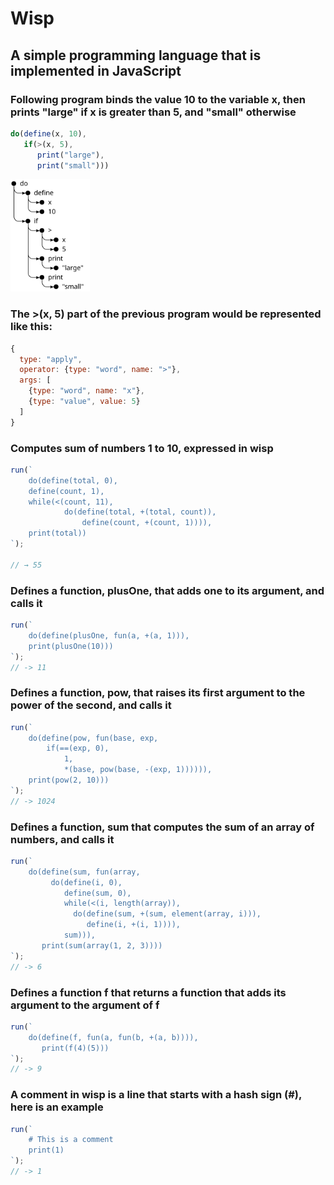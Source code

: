 # Wisp

## A simple programming language that is implemented in JavaScript

### Following program binds the value 10 to the variable x, then prints "large" if x is greater than 5, and "small" otherwise
```js
do(define(x, 10),
   if(>(x, 5),
      print("large"),
      print("small")))
```

<div>
  <img src="syntax_tree.svg" height="180">
</div>

### The >(x, 5) part of the previous program would be represented like this:

```js
{
  type: "apply",
  operator: {type: "word", name: ">"},
  args: [
    {type: "word", name: "x"},
    {type: "value", value: 5}
  ]
}
```

### Computes sum of numbers 1 to 10, expressed in wisp

```js
run(`
    do(define(total, 0),
    define(count, 1),
    while(<(count, 11),
            do(define(total, +(total, count)),
                define(count, +(count, 1)))),
    print(total))
`);

// → 55
```


### Defines a function, plusOne, that adds one to its argument, and calls it
```js
run(`
    do(define(plusOne, fun(a, +(a, 1))),
    print(plusOne(10)))
`);
// -> 11
```


### Defines a function, pow, that raises its first argument to the power of the second, and calls it
```js
run(`
    do(define(pow, fun(base, exp,
        if(==(exp, 0),
            1,
            *(base, pow(base, -(exp, 1)))))),
    print(pow(2, 10)))
`);
// -> 1024
```

### Defines a function, sum that computes the sum of an array of numbers, and calls it
```js
run(`
    do(define(sum, fun(array,
         do(define(i, 0),
            define(sum, 0),
            while(<(i, length(array)),
              do(define(sum, +(sum, element(array, i))),
                 define(i, +(i, 1)))),
            sum))),
       print(sum(array(1, 2, 3))))
`);
// -> 6
```

### Defines a function f that returns a function that adds its argument to the argument of f
```js
run(`
    do(define(f, fun(a, fun(b, +(a, b)))),
       print(f(4)(5)))
`);
// -> 9
```

### A comment in wisp is a line that starts with a hash sign (#), here is an example
```js
run(`
    # This is a comment
    print(1)
`);
// -> 1
```


